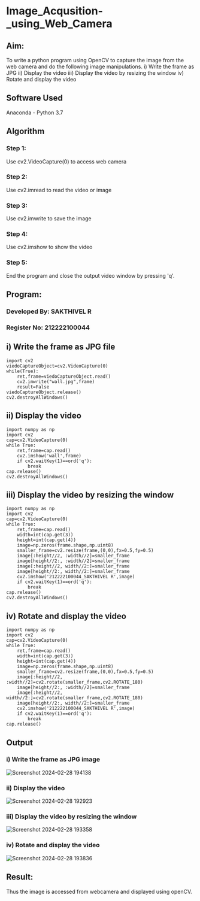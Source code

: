 # Image_Acqusition-_using_Web_Camera
## Aim:
 
To write a python program using OpenCV to capture the image from the web camera and do the following image manipulations.
i) Write the frame as JPG 
ii) Display the video 
iii) Display the video by resizing the window
iv) Rotate and display the video

## Software Used
Anaconda - Python 3.7
## Algorithm
### Step 1:
Use cv2.VideoCapture(0) to access web camera

### Step 2:
Use cv2.imread to read the video or image

### Step 3:
Use cv2.imwrite to save the image

### Step 4:
Use cv2.imshow to show the video

### Step 5:
End the program and close the output video window by pressing 'q'.

## Program:

### Developed By: SAKTHIVEL R
### Register No: 212222100044

## i) Write the frame as JPG file
```
import cv2
viedoCaptureObject=cv2.VideoCapture(0)
while(True):
    ret,frame=viedoCaptureObject.read()
    cv2.imwrite("wall.jpg",frame)
    result=False
viedoCaptureObject.release()
cv2.destroyAllWindows()
```


## ii) Display the video
```
import numpy as np
import cv2
cap=cv2.VideoCapture(0)
while True:
    ret,frame=cap.read()
    cv2.imshow('wall',frame)
    if cv2.waitKey(1)==ord('q'):
        break
cap.release()
cv2.destroyAllWindows()
```


## iii) Display the video by resizing the window
```
import numpy as np
import cv2
cap=cv2.VideoCapture(0)
while True:
    ret,frame=cap.read()
    width=int(cap.get(3))
    height=int(cap.get(4))
    image=np.zeros(frame.shape,np.uint8)
    smaller_frame=cv2.resize(frame,(0,0),fx=0.5,fy=0.5)
    image[:height//2, :width//2]=smaller_frame
    image[height//2:, :width//2]=smaller_frame
    image[:height//2, width//2:]=smaller_frame
    image[height//2:, width//2:]=smaller_frame
    cv2.imshow('212222100044_SAKTHIVEL R',image)
    if cv2.waitKey(1)==ord('q'):
        break
cap.release()
cv2.destroyAllWindows()
```



## iv) Rotate and display the video
```
import numpy as np
import cv2
cap=cv2.VideoCapture(0)
while True:
    ret,frame=cap.read()
    width=int(cap.get(3))
    height=int(cap.get(4))
    image=np.zeros(frame.shape,np.uint8)
    smaller_frame=cv2.resize(frame,(0,0),fx=0.5,fy=0.5)
    image[:height//2, :width//2]=cv2.rotate(smaller_frame,cv2.ROTATE_180)
    image[height//2:, :width//2]=smaller_frame
    image[:height//2, width//2:]=cv2.rotate(smaller_frame,cv2.ROTATE_180)
    image[height//2:, width//2:]=smaller_frame
    cv2.imshow('212222100044_SAKTHIVEL R',image)
    if cv2.waitKey(1)==ord('q'):
        break
cap.release()
```








## Output

### i) Write the frame as JPG image

![Screenshot 2024-02-28 194138](https://github.com/sakthivel005/Image_Acqusition-_using_Web_Camera/assets/120550359/3d8c5f1f-de54-48f1-acc1-33cc3050a035)



### ii) Display the video

![Screenshot 2024-02-28 192923](https://github.com/sakthivel005/Image_Acqusition-_using_Web_Camera/assets/120550359/185765bc-ec64-41a0-9aeb-ff2e8e4891c7)



### iii) Display the video by resizing the window
![Screenshot 2024-02-28 193358](https://github.com/sakthivel005/Image_Acqusition-_using_Web_Camera/assets/120550359/3cc51b22-5310-4572-9c6a-3064da67ec1e)




### iv) Rotate and display the video
![Screenshot 2024-02-28 193836](https://github.com/sakthivel005/Image_Acqusition-_using_Web_Camera/assets/120550359/f66d0d2f-ae5d-4c77-89ba-e3388b0c5adb)






## Result:
Thus the image is accessed from webcamera and displayed using openCV.
